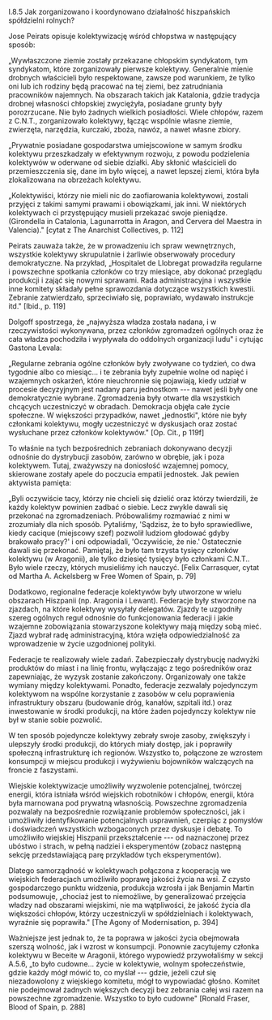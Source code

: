 I.8.5 Jak zorganizowano i koordynowano działalność hiszpańskich
spółdzielni rolnych?

Jose Peirats opisuje kolektywizację wśród chłopstwa w następujący
sposób:

„Wywłaszczone ziemie zostały przekazane chłopskim syndykatom, tym
syndykatom, które zorganizowały pierwsze kolektywy. Generalnie mienie
drobnych właścicieli było respektowane, zawsze pod warunkiem, że tylko
oni lub ich rodziny będą pracować na tej ziemi, bez zatrudniania
pracowników najemnych. Na obszarach takich jak Katalonia, gdzie tradycja
drobnej własności chłopskiej zwyciężyła, posiadane grunty były
porozrzucane. Nie było żadnych wielkich posiadłości. Wiele chłopów,
razem z C.N.T., zorganizowało kolektywy, łącząc wspólnie własne ziemie,
zwierzęta, narzędzia, kurczaki, zboża, nawóz, a nawet własne zbiory.

„Prywatnie posiadane gospodarstwa umiejscowione w samym środku kolektywu
przeszkadzały w efektywnym rozwoju, z powodu podzielenia kolektywów w
oderwane od siebie działki. Aby skłonić właścicieli do przemieszczenia
się, dane im było więcej, a nawet lepszej ziemi, która była
zlokalizowana na obrzeżach kolektywu.

„Kolektywiści, którzy nie mieli nic do zaofiarowania kolektywowi,
zostali przyjęci z takimi samymi prawami i obowiązkami, jak inni. W
niektórych kolektywach ci przystępujący musieli przekazać swoje
pieniądze. (Girondella in Catalonia, Lagunarrotta in Aragon, and Cervera
del Maestra in Valencia)." \[cytat z The Anarchist Collectives, p. 112\]

Peirats zauważa także, że w prowadzeniu ich spraw wewnętrznych,
wszystkie kolektywy skrupulatnie i żarliwie obserwowały procedury
demokratyczne. Na przykład, „Hospitalet de Llobregat prowadziła
regularne i powszechne spotkania członków co trzy miesiące, aby dokonać
przeglądu produkcji i zająć się nowymi sprawami. Rada administracyjna i
wszystkie inne komitety składały pełne sprawozdania dotyczące wszystkich
kwestii. Zebranie zatwierdzało, sprzeciwiało się, poprawiało, wydawało
instrukcje itd.\" \[Ibid., p. 119\]

Dolgoff spostrzega, że „najwyższa władza została nadana, i w
rzeczywistości wykonywana, przez członków zgromadzeń ogólnych oraz że
cała władza pochodziła i wypływała do oddolnych organizacji ludu\" i
cytując Gastona Levala:

„Regularne zebrania ogólne członków były zwoływane co tydzień, co dwa
tygodnie albo co miesiąc... i te zebrania były zupełnie wolne od napięć
i wzajemnych oskarżeń, które nieuchronnie się pojawiają, kiedy udział w
procesie decyzyjnym jest nadany paru jednostkom --- nawet jeśli były one
demokratycznie wybrane. Zgromadzenia były otwarte dla wszystkich
chcących uczestniczyć w obradach. Demokracja objęła całe życie
społeczne. W większości przypadków, nawet „jednostki\", które nie były
członkami kolektywu, mogły uczestniczyć w dyskusjach oraz zostać
wysłuchane przez członków kolektywów.\" \[Op. Cit., p 119f\]

To właśnie na tych bezpośrednich zebraniach dokonywano decyzji odnośnie
do dystrybucji zasobów, zarówno w obrębie, jak i poza kolektywem. Tutaj,
zważywszy na doniosłość wzajemnej pomocy, skierowane zostały apele do
poczucia empatii jednostek. Jak pewien aktywista pamięta:

„Byli oczywiście tacy, którzy nie chcieli się dzielić oraz którzy
twierdzili, że każdy kolektyw powinien zadbać o siebie. Lecz zwykle
dawali się przekonać na zgromadzeniach. Próbowaliśmy rozmawiać z nimi w
zrozumiały dla nich sposób. Pytaliśmy, \'Sądzisz, że to było
sprawiedliwe, kiedy cacique (miejscowy szef) pozwolił ludziom głodować
gdyby brakowało pracy?\' i oni odpowiadali, \'Oczywiście, że nie.\'
Ostatecznie dawali się przekonać. Pamiętaj, że było tam trzysta tysięcy
członków kolektywu (w Aragonii), ale tylko dziesięć tysięcy było
członkami C.N.T.. Było wiele rzeczy, których musieliśmy ich nauczyć.
\[Felix Carrasquer, cytat od Martha A. Ackelsberg w Free Women of Spain,
p. 79\]

Dodatkowo, regionalne federacje kolektywów były utworzone w wielu
obszarach Hiszpanii (np. Aragonia i Lewant). Federacje były stworzone na
zjazdach, na które kolektywy wysyłały delegatów. Zjazdy te uzgodniły
szereg ogólnych reguł odnośnie do funkcjonowania federacji i jakie
wzajemne zobowiązania stowarzyszone kolektywy mają między sobą mieć.
Zjazd wybrał radę administracyjną, która wzięła odpowiedzialność za
wprowadzenie w życie uzgodnionej polityki.

Federacje te realizowały wiele zadań. Zabezpieczały dystrybucję nadwyżki
produktów do miast i na linię frontu, wyłączając z tego pośredników oraz
zapewniając, że wyzysk zostanie zakończony. Organizowały one także
wymiany między kolektywami. Ponadto, federacje zezwalały pojedynczym
kolektywom na wspólne korzystanie z zasobów w celu poprawienia
infrastruktury obszaru (budowanie dróg, kanałów, szpitali itd.) oraz
inwestowanie w środki produkcji, na które żaden pojedynczy kolektyw nie
był w stanie sobie pozwolić.

W ten sposób pojedyncze kolektywy zebrały swoje zasoby, zwiększyły i
ulepszyły środki produkcji, do których miały dostęp, jak i poprawiły
społeczną infrastrukturę ich regionów. Wszystko to, połączone ze
wzrostem konsumpcji w miejscu produkcji i wyżywieniu bojowników
walczących na froncie z faszystami.

Wiejskie kolektywizacje umożliwiły wyzwolenie potencjalnej, twórczej
energii, która istniała wśród wiejskich robotników i chłopów, energii,
która była marnowana pod prywatną własnością. Powszechne zgromadzenia
pozwalały na bezpośrednie rozwiązanie problemów społeczności, jak i
umożliwiły identyfikowanie potencjalnych usprawnień, czerpiąc z pomysłów
i doświadczeń wszystkich wzbogaconych przez dyskusje i debatę. To
umożliwiło wiejskiej Hiszpanii przekształcenie --- od naznaczonej przez
ubóstwo i strach, w pełną nadziei i eksperymentów (zobacz następną
sekcję przedstawiającą parę przykładów tych eksperymentów).

Dlatego samorządność w kolektywach połączona z kooperacją we wiejskich
federacjach umożliwiło poprawę jakości życia na wsi. Z czysto
gospodarczego punktu widzenia, produkcja wzrosła i jak Benjamin Martin
podsumowuje, „chociaż jest to niemożliwe, by generalizować przejęcia
władzy nad obszarami wiejskimi, nie ma wątpliwości, że jakość życia dla
większości chłopów, którzy uczestniczyli w spółdzielniach i kolektywach,
wyraźnie się poprawiła.\" \[The Agony of Modernisation, p. 394\]

Ważniejsze jest jednak to, że ta poprawa w jakości życia obejmowała
szerszą wolność, jak i wzrost w konsumpcji. Ponownie zacytujemy członka
kolektywu w Beceite w Aragonii, którego wypowiedź przywołaliśmy w sekcji
A.5.6, „to było cudowne\... życie w kolektywie, wolnym społeczeństwie,
gdzie każdy mógł mówić to, co myślał --- gdzie, jeżeli czuł się
niezadowolony z wiejskiego komitetu, mógł to wypowiadać głośno. Komitet
nie podejmował żadnych większych decyzji bez zebrania całej wsi razem na
powszechne zgromadzenie. Wszystko to było cudowne\" \[Ronald Fraser,
Blood of Spain, p. 288\]
